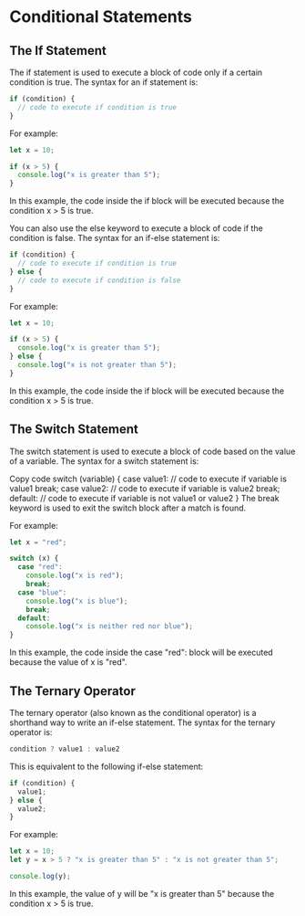 # Conditional Statements

## The If Statement
The if statement is used to execute a block of code only if a certain condition is true. The syntax for an if statement is:

```Typescript
if (condition) {
  // code to execute if condition is true
}
```
For example:

```Typescript
let x = 10;

if (x > 5) {
  console.log("x is greater than 5");
}
```

In this example, the code inside the if block will be executed because the condition x > 5 is true.

You can also use the else keyword to execute a block of code if the condition is false. The syntax for an if-else statement is:

```Typescript
if (condition) {
  // code to execute if condition is true
} else {
  // code to execute if condition is false
}
```

For example:

```Typescript
let x = 10;

if (x > 5) {
  console.log("x is greater than 5");
} else {
  console.log("x is not greater than 5");
}
```

In this example, the code inside the if block will be executed because the condition x > 5 is true.


## The Switch Statement
The switch statement is used to execute a block of code based on the value of a variable. The syntax for a switch statement is:

Copy code
switch (variable) {
  case value1:
    // code to execute if variable is value1
    break;
  case value2:
    // code to execute if variable is value2
    break;
  default:
    // code to execute if variable is not value1 or value2
}
The break keyword is used to exit the switch block after a match is found.

For example:

```Typescript
let x = "red";

switch (x) {
  case "red":
    console.log("x is red");
    break;
  case "blue":
    console.log("x is blue");
    break;
  default:
    console.log("x is neither red nor blue");
}
```

In this example, the code inside the case "red": block will be executed because the value of x is "red".

## The Ternary Operator

The ternary operator (also known as the conditional operator) is a shorthand way to write an if-else statement. The syntax for the ternary operator is:

```Typescript
condition ? value1 : value2
```

This is equivalent to the following if-else statement:

```Typescript
if (condition) {
  value1;
} else {
  value2;
}

```

For example:

```Typescript
let x = 10;
let y = x > 5 ? "x is greater than 5" : "x is not greater than 5";

console.log(y);
```

In this example, the value of y will be "x is greater than 5" because the condition x > 5 is true.

